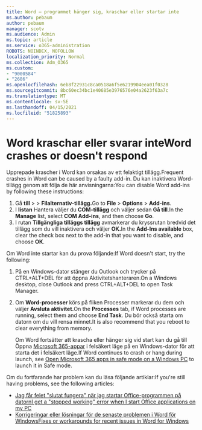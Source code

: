 ```yaml
---
title: Word – programmet hänger sig, kraschar eller startar inte
ms.author: pebaum
author: pebaum
manager: scotv
ms.audience: Admin
ms.topic: article
ms.service: o365-administration
ROBOTS: NOINDEX, NOFOLLOW
localization_priority: Normal
ms.collection: Adm_O365
ms.custom:
- "9000584"
- "2686"
ms.openlocfilehash: 6eb8f22931c8ca0518a6f5e6219904eea01f0328
ms.sourcegitcommit: 8bc60ec34bc1e40685e3976576e04a2623f63a7c
ms.translationtype: MT
ms.contentlocale: sv-SE
ms.lasthandoff: 04/15/2021
ms.locfileid: "51825893"
---
```

# <a name="word-crashes-or-doesnt-respond"></a><span data-ttu-id="3d650-102">Word kraschar eller svarar inte</span><span class="sxs-lookup"><span data-stu-id="3d650-102">Word crashes or doesn't respond</span></span>

<span data-ttu-id="3d650-103">Upprepade krascher i Word kan orsakas av ett felaktigt tillägg.</span><span class="sxs-lookup"><span data-stu-id="3d650-103">Frequent crashes in Word can be caused by a faulty add-in.</span></span> <span data-ttu-id="3d650-104">Du kan inaktivera Word-tillägg genom att följa de här anvisningarna:</span><span class="sxs-lookup"><span data-stu-id="3d650-104">You can disable Word add-ins by following these instructions:</span></span>

1. <span data-ttu-id="3d650-105">Gå **till**  >    >  **Filalternativ-tillägg.**</span><span class="sxs-lookup"><span data-stu-id="3d650-105">Go to **File** > **Options** > **Add-ins**.</span></span>
2. <span data-ttu-id="3d650-106">I **listan** Hantera väljer du **COM-tillägg** och väljer sedan **Gå till**.</span><span class="sxs-lookup"><span data-stu-id="3d650-106">In the **Manage** list, select **COM Add-ins**, and then choose **Go**.</span></span>
3. <span data-ttu-id="3d650-107">I rutan **Tillgängliga tilläggs tillägg** avmarkerar du kryssrutan bredvid det tillägg som du vill inaktivera och väljer **OK.**</span><span class="sxs-lookup"><span data-stu-id="3d650-107">In the **Add-Ins available** box, clear the check box next to the add-in that you want to disable, and choose **OK**.</span></span>

<span data-ttu-id="3d650-108">Om Word inte startar kan du prova följande:</span><span class="sxs-lookup"><span data-stu-id="3d650-108">If Word doesn't start, try the following:</span></span>

1.   <span data-ttu-id="3d650-109">På en Windows-dator stänger du Outlook och trycker på CTRL+ALT+DEL för att öppna Aktivitetshanteraren.</span><span class="sxs-lookup"><span data-stu-id="3d650-109">On a Windows desktop, close Outlook and press CTRL+ALT+DEL to open Task Manager.</span></span> 
2. <span data-ttu-id="3d650-110">Om **Word-processer** körs på fliken Processer markerar du dem och väljer **Avsluta aktivitet.**</span><span class="sxs-lookup"><span data-stu-id="3d650-110">On the **Processes** tab, if Word processes are running, select them and choose **End Task**.</span></span> <span data-ttu-id="3d650-111">Du bör också starta om datorn om du vill rensa minnet.</span><span class="sxs-lookup"><span data-stu-id="3d650-111">It is also recommend that you reboot to clear everything from memory.</span></span>

    <span data-ttu-id="3d650-112">Om Word fortsätter att krascha eller hänger sig vid start kan du gå till Öppna [Microsoft 365-appar](https://support.office.com/article/Open-Office-apps-in-safe-mode-on-a-Windows-PC-dedf944a-5f4b-4afb-a453-528af4f7ac72) i felsäkert läge på en Windows-dator för att starta det i felsäkert läge.</span><span class="sxs-lookup"><span data-stu-id="3d650-112">If Word continues to crash or hang during launch, see [Open Microsoft 365 apps in safe mode on a Windows PC](https://support.office.com/article/Open-Office-apps-in-safe-mode-on-a-Windows-PC-dedf944a-5f4b-4afb-a453-528af4f7ac72) to launch it in Safe mode.</span></span>

<span data-ttu-id="3d650-113">Om du fortfarande har problem kan du läsa följande artiklar:</span><span class="sxs-lookup"><span data-stu-id="3d650-113">If you're still having problems, see the following articles:</span></span> 
- [<span data-ttu-id="3d650-114">Jag får felet "slutat fungera" när jag startar Office-programmen på datorn</span><span class="sxs-lookup"><span data-stu-id="3d650-114">I get a "stopped working" error when I start Office applications on my PC</span></span>](https://support.office.com/article/52bd7985-4e99-4a35-84c8-2d9b8301a2fa)
- [<span data-ttu-id="3d650-115">Korrigeringar eller lösningar för de senaste problemen i Word för Windows</span><span class="sxs-lookup"><span data-stu-id="3d650-115">Fixes or workarounds for recent issues in Word for Windows</span></span>](https://support.office.com/article/bf6bf17c-2807-4871-83ce-e337ae8f0b86)
